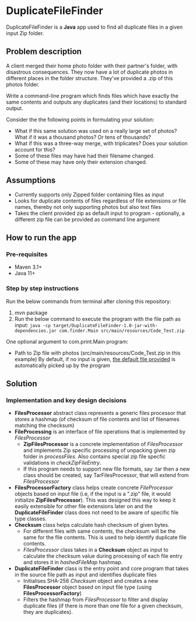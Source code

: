 # DuplicateFileFinder
DuplicateFileFinder is a **Java** app used to find all duplicate files in a given input Zip folder.

## Problem description
A client merged their home photo folder with their partner's folder, with disastrous consequences. They now have a lot of duplicate photos in different places in the folder structure. They've provided a .zip of this photos folder.

Write a command-line program which finds files which have exactly the same contents and outputs any duplicates (and their locations) to standard output.
 

Consider the the following points in formulating your solution:

* What if this same solution was used on a really large set of photos? What if it was a thousand photos? Or tens of thousands?
* What if this was a three-way merge, with triplicates? Does your solution account for this?
* Some of these files may have had their filename changed.
* Some of these may have only their extension changed.

 
## Assumptions
* Currently supports only Zipped folder containing files as input
* Looks for duplicate contents of files regardless of file extensions or file names, thereby not only supporting photos but also text files
* Takes the client provided zip as default input to program - optionally, a different zip file can be provided as command line argument

## How to run the app

### Pre-requisites

* Maven 3.1+
* Java 11+

### Step by step instructions

Run the below commands from terminal after cloning this repository:
1. mvn package
2. Run the below command to execute the program with the file path as input: 
```java -cp target/DuplicateFileFinder-1.0-jar-with-dependencies.jar com.finder.Main src/main/resources/Code_Test.zip```

One optional argument to com.print.Main program:
* Path to Zip file with photos (src/main/resources/Code_Test.zip in this example)
By default, if no input is given, [the default file provided](src/main/resources/Code_Test.zip) is automatically picked up by the program

## Solution

### Implementation and key design decisions

* **FilesProcessor** abstract class represents a generic files processor that stores a hashmap (of checksum of file contents and list of filenames matching the checksum)
* **FileProcessing** is an interface of file operations that is implemented by _FilesProcessor_
  * **ZipFilesProcessor** is a concrete implementation of _FilesProcessor_ and implements Zip specific processing of unpacking given zip folder in _processFiles_. Also contains special zip file specfic validations in _checkZipFileEntry_.
  * If this program needs to support new file formats, say .tar then a new class should be created, say TarFilesProcessor, that will extend from _FilesProcessor_
* **FilesProcessorFactory** class helps create concrete _FileProcessor_ objects based on input file (i.e, if the input is a ".zip" file, it would initialize **ZipFilesProcessor**). This was designed this way to keep it easily extensible for other file extensions later on and the **DuplicateFileFinder** class does not need to be aware of specific file type classes.
* **Checksum** class helps calculate hash checksum of given bytes. 
  * For different files with same contents, the checksum will be the same for the file contents. This is used to help identify duplicate file contents.
  * _FilesProcessor_ class takes in a **Checksum** object as input to calculate the checksum value during processing of each file entry and stores it in _hashedFileMap_ hashmap.
* **DuplicateFileFinder** class is the entry point and core program that takes in the source file path as input and identifies duplicate files
  * Initialises SHA-256 _Checksum_ object and creates a new **FilesProcessor** object based on input file type (using **FilesProcessorFactory**)
  * Filters the hashmap from _FilesProcessor_ to filter and display duplicate files (if there is more than one file for a given checksum, they are duplicates).
